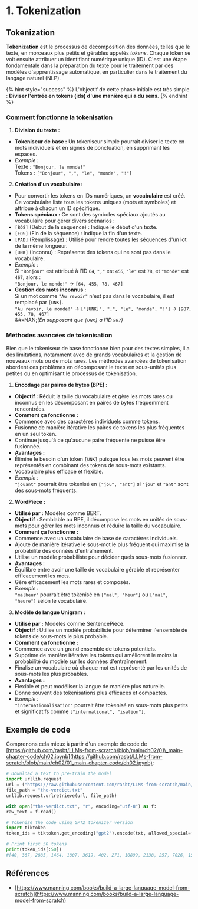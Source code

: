 # 1. Tokenization

## Tokenization

**Tokenization** est le processus de décomposition des données, telles que le texte, en morceaux plus petits et gérables appelés _tokens_. Chaque token se voit ensuite attribuer un identifiant numérique unique (ID). C'est une étape fondamentale dans la préparation du texte pour le traitement par des modèles d'apprentissage automatique, en particulier dans le traitement du langage naturel (NLP).

{% hint style="success" %}
L'objectif de cette phase initiale est très simple : **Diviser l'entrée en tokens (ids) d'une manière qui a du sens**.
{% endhint %}

### **Comment fonctionne la tokenisation**

1. **Division du texte :**
* **Tokeniseur de base :** Un tokeniseur simple pourrait diviser le texte en mots individuels et en signes de ponctuation, en supprimant les espaces.
* _Exemple :_\
Texte : `"Bonjour, le monde!"`\
Tokens : `["Bonjour", ",", "le", "monde", "!"]`
2. **Création d'un vocabulaire :**
* Pour convertir les tokens en IDs numériques, un **vocabulaire** est créé. Ce vocabulaire liste tous les tokens uniques (mots et symboles) et attribue à chacun un ID spécifique.
* **Tokens spéciaux :** Ce sont des symboles spéciaux ajoutés au vocabulaire pour gérer divers scénarios :
* `[BOS]` (Début de la séquence) : Indique le début d'un texte.
* `[EOS]` (Fin de la séquence) : Indique la fin d'un texte.
* `[PAD]` (Remplissage) : Utilisé pour rendre toutes les séquences d'un lot de la même longueur.
* `[UNK]` (Inconnu) : Représente des tokens qui ne sont pas dans le vocabulaire.
* _Exemple :_\
Si `"Bonjour"` est attribué à l'ID `64`, `","` est `455`, `"le"` est `78`, et `"monde"` est `467`, alors :\
`"Bonjour, le monde!"` → `[64, 455, 78, 467]`
* **Gestion des mots inconnus :**\
Si un mot comme `"Au revoir"` n'est pas dans le vocabulaire, il est remplacé par `[UNK]`.\
`"Au revoir, le monde!"` → `["[UNK]", ",", "le", "monde", "!"]` → `[987, 455, 78, 467]`\
&#xNAN;_(En supposant que `[UNK]` a l'ID `987`)_

### **Méthodes avancées de tokenisation**

Bien que le tokeniseur de base fonctionne bien pour des textes simples, il a des limitations, notamment avec de grands vocabulaires et la gestion de nouveaux mots ou de mots rares. Les méthodes avancées de tokenisation abordent ces problèmes en décomposant le texte en sous-unités plus petites ou en optimisant le processus de tokenisation.

1. **Encodage par paires de bytes (BPE) :**
* **Objectif :** Réduit la taille du vocabulaire et gère les mots rares ou inconnus en les décomposant en paires de bytes fréquemment rencontrées.
* **Comment ça fonctionne :**
* Commence avec des caractères individuels comme tokens.
* Fusionne de manière itérative les paires de tokens les plus fréquentes en un seul token.
* Continue jusqu'à ce qu'aucune paire fréquente ne puisse être fusionnée.
* **Avantages :**
* Élimine le besoin d'un token `[UNK]` puisque tous les mots peuvent être représentés en combinant des tokens de sous-mots existants.
* Vocabulaire plus efficace et flexible.
* _Exemple :_\
`"jouant"` pourrait être tokenisé en `["jou", "ant"]` si `"jou"` et `"ant"` sont des sous-mots fréquents.
2. **WordPiece :**
* **Utilisé par :** Modèles comme BERT.
* **Objectif :** Semblable au BPE, il décompose les mots en unités de sous-mots pour gérer les mots inconnus et réduire la taille du vocabulaire.
* **Comment ça fonctionne :**
* Commence avec un vocabulaire de base de caractères individuels.
* Ajoute de manière itérative le sous-mot le plus fréquent qui maximise la probabilité des données d'entraînement.
* Utilise un modèle probabiliste pour décider quels sous-mots fusionner.
* **Avantages :**
* Équilibre entre avoir une taille de vocabulaire gérable et représenter efficacement les mots.
* Gère efficacement les mots rares et composés.
* _Exemple :_\
`"malheur"` pourrait être tokenisé en `["mal", "heur"]` ou `["mal", "heure"]` selon le vocabulaire.
3. **Modèle de langue Unigram :**
* **Utilisé par :** Modèles comme SentencePiece.
* **Objectif :** Utilise un modèle probabiliste pour déterminer l'ensemble de tokens de sous-mots le plus probable.
* **Comment ça fonctionne :**
* Commence avec un grand ensemble de tokens potentiels.
* Supprime de manière itérative les tokens qui améliorent le moins la probabilité du modèle sur les données d'entraînement.
* Finalise un vocabulaire où chaque mot est représenté par les unités de sous-mots les plus probables.
* **Avantages :**
* Flexible et peut modéliser la langue de manière plus naturelle.
* Donne souvent des tokenisations plus efficaces et compactes.
* _Exemple :_\
`"internationalisation"` pourrait être tokenisé en sous-mots plus petits et significatifs comme `["international", "isation"]`.

## Exemple de code

Comprenons cela mieux à partir d'un exemple de code de [https://github.com/rasbt/LLMs-from-scratch/blob/main/ch02/01\_main-chapter-code/ch02.ipynb](https://github.com/rasbt/LLMs-from-scratch/blob/main/ch02/01_main-chapter-code/ch02.ipynb):
```python
# Download a text to pre-train the model
import urllib.request
url = ("https://raw.githubusercontent.com/rasbt/LLMs-from-scratch/main/ch02/01_main-chapter-code/the-verdict.txt")
file_path = "the-verdict.txt"
urllib.request.urlretrieve(url, file_path)

with open("the-verdict.txt", "r", encoding="utf-8") as f:
raw_text = f.read()

# Tokenize the code using GPT2 tokenizer version
import tiktoken
token_ids = tiktoken.get_encoding("gpt2").encode(txt, allowed_special={"[EOS]"}) # Allow the user of the tag "[EOS]"

# Print first 50 tokens
print(token_ids[:50])
#[40, 367, 2885, 1464, 1807, 3619, 402, 271, 10899, 2138, 257, 7026, 15632, 438, 2016, 257, 922, 5891, 1576, 438, 568, 340, 373, 645, 1049, 5975, 284, 502, 284, 3285, 326, 11, 287, 262, 6001, 286, 465, 13476, 11, 339, 550, 5710, 465, 12036, 11, 6405, 257, 5527, 27075, 11]
```
## Références

* [https://www.manning.com/books/build-a-large-language-model-from-scratch](https://www.manning.com/books/build-a-large-language-model-from-scratch)
